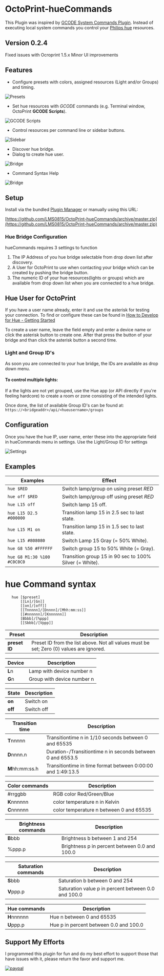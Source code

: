 # OctoPrint-hueCommands
This Plugin was inspired by [GCODE System Commands Plugin](https://plugins.octoprint.org/plugins/gcodesystemcommands/).
Instead of executing local system commands you control your [Philips hue](https://www.meethue.com/) resources.

## Version 0.2.4
Fixed issues with Ocroprint 1.5.x
Minor UI improvements

## Features
* Configure presets with colors, assigned resources (Light and/or Groups) and timing.

![Presets](https://raw.githubusercontent.com/LMS0815/OctoPrint-hueCommands/master/screenshots/huecommands_settings_preset.png "hueCommands settings - presets")
* Set hue resources with *GCODE* commands (e.g. Terminal window, OctoPrint **GCODE Scripts**).

![GCODE Scripts](https://raw.githubusercontent.com/LMS0815/OctoPrint-hueCommands/master/screenshots/huecommands_GCODE.png "hueCommands scripting")
* Control resources per command line or sidebar buttons.

![Sidebar](https://raw.githubusercontent.com/LMS0815/OctoPrint-hueCommands/master/screenshots/huecommands_settings_feature.png "hueCommands settings - sidebar")
* Discover hue bridge.
* Dialog to create hue user.

![Bridge](https://raw.githubusercontent.com/LMS0815/OctoPrint-hueCommands/master/screenshots/huecommands_settings_bridge.png "hueCommands settings - bridge")
* Command Syntax Help 

![Bridge](https://raw.githubusercontent.com/LMS0815/OctoPrint-hueCommands/master/screenshots/huecommands_settings_usage.png "hueCommands settings - usage")


## Setup

Install via the bundled [Plugin Manager](https://github.com/foosel/OctoPrint/wiki/Plugin:-Plugin-Manager)
or manually using this URL:

[https://github.com/LMS0815/OctoPrint-hueCommands/archive/master.zip](https://github.com/LMS0815/OctoPrint-hueCommands/archive/master.zip)

### Hue Bridge Configuration

hueCommands requires 3 settings to function
1. The IP Address of you hue bridge selectable from drop down list after discovery.
2. A User for OctoPrint to use when contacting your bridge which can be created by pushing the bridge button.
3. The numeric ID of your hue resources(lights or groups) which are available from drop down list when you are connected to a hue bridge.

## Hue User for OctoPrint
If you have a user name already, enter it and use the asterisk for testing your connection.
To find or configure these can be found in [How to Develop for Hue - Getting Started](https://developers.meethue.com/develop/get-started-2/)

To create a user name, leave the field empty and enter a device name or click the asterisk button to create one.
After that  press the button of your bridge and than click the asterisk button a second time.

### Light and Group ID's

As soon you are connected to your hue bridge, the IDs are available as drop down menu.


#### To control multiple lights:

If a the lights are not yet grouped, use the Hue app (or API directly if you're feeling hardcore) to create a room or zone consisting of the intended lights.

Once done, the list of available Group ID's can be found at:
`https://<bridgeaddr>/api/<hueusername>/groups`


## Configuration

Once you have the hue IP, user name, enter these into the appropriate field in hueCommands menu in settings.
Use the Light/Group ID for settings

![Settings](https://raw.githubusercontent.com/LMS0815/OctoPrint-hueCommands/master/screenshots/huecommands_settings.png "hueCommands settings")

## Examples

Examples|Effect
-|-
```hue $RED```|Switch lamp/group on using preset *RED*
```hue off $RED```|Switch lamp/group off using preset *RED*
```hue L15 off```|Switch lamp 15 off.
```hue L15 D2.5 #000000```|Transition lamp 15 in 2.5 sec to last state.
```hue L15 M1 on```|Transition lamp 15 in 1.5 sec to last state.
```hue L15 #808080```|Switch Lamp 15 Gray (= 50% White).
```hue G8 %50 #FFFFFF```|Switch group 15 to 50% White (= Gray).
```hue G8 M1:30 %100 #C0C0C0```|Transition group 15 in 90 sec to 100% Silver (= White).


# hue Command syntax

```
   hue [$preset]
       [[Ln]/[Gn]]
       [[on]/[off]]
       [[Tnnnnn]/[Dnnnn]/[Mhh:mm:ss]]
       [[#nnnnnn]/[Knnnnnn]]
       [Bbbb]/[%ppp]
       [[Sbbb]/[Vppp]]
```

Preset|Description
-|-
**preset ID**|Preset ID from the list above. Not all values must be set; Zero (0) values are ignored.

Device|Description
-|-
**L**n|Lamp with device number n
**G**n|Group with device number n

State|Description
-|-
**on**|Switch on
**off**|Switch off

Transition time|Description
-|-
**T**nnnnn|Transitiontime n in 1/10 seconds between 0 and 65535
**D**nnnn.n|Duration-/Transitiontime n in seconds between 0 and 6553.5
**M**hh:mm:ss.h|Transitiontime in time format between 0:00:00 and 1:49:13.5

Color commands|Description
-|-
#rrggbb|RGB color Red/Green/Blue
**K**nnnnnn|color temperature n in Kelvin
**C**nnnnnn|color temperature n between 0 and 65535

Brightness commands|Description
-|-
**B**bbb|Brightness b between 1 and 254
%ppp.p|Brightness p in percent between 0.0 and 100.0

Saturation commands|Description
-|-
**S**bbb|Saturation b between 0 and 254
**V**ppp.p|Saturation value p in percent between 0.0 and 100.0

Hue commands|Description
-|-
**H**nnnnnn|Hue n between 0 and 65535
**U**ppp.p|Hue p in percent between 0.0 and 100.0


## Support My Efforts
I programmed this plugin for fun and do my best effort to support those that have issues with it, please return the favor and support me.

[![paypal](https://www.paypalobjects.com/digitalassets/c/website/marketing/emea/de/de/logo-center/M2_Logo_02.jpg)](https://paypal.me/stonehome/5 "PayPal.me")
